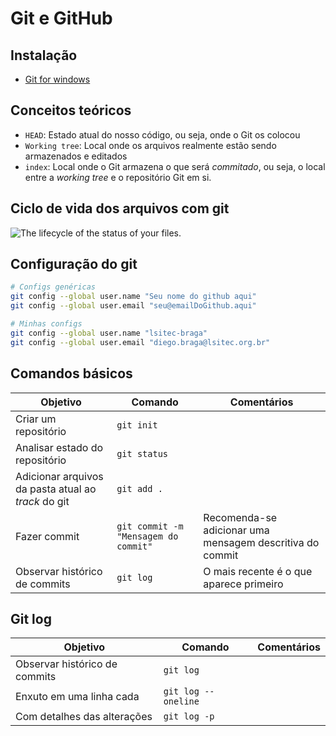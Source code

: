 # Git e GitHub

## Instalação

- [Git for windows](https://git-scm.com/)

## Conceitos teóricos

-   `HEAD`: Estado atual do nosso código, ou seja, onde o Git os colocou
-   `Working tree`: Local onde os arquivos realmente estão sendo armazenados e editados
-   `index`: Local onde o Git armazena o que será  _commitado_, ou seja, o local entre a  _working tree_  e o repositório Git em si.

## Ciclo de vida dos arquivos com git

![The lifecycle of the status of your files.](https://git-scm.com/book/en/v2/images/lifecycle.png)

## Configuração do git

```bash
# Configs genéricas
git config --global user.name "Seu nome do github aqui"
git config --global user.email "seu@emailDoGithub.aqui"

# Minhas configs
git config --global user.name "lsitec-braga"
git config --global user.email "diego.braga@lsitec.org.br"
```

## Comandos básicos

Objetivo|Comando|Comentários
-|-|-
Criar um repositório|`git init`|
Analisar estado do repositório|`git status`|
Adicionar arquivos da pasta atual ao *track* do git|`git add .`|
Fazer commit|`git commit -m "Mensagem do commit"`|Recomenda-se adicionar uma mensagem descritiva do commit|
Observar histórico de commits|`git log`|O mais recente é o que aparece primeiro

## Git log



Objetivo|Comando|Comentários
-|-|-
Observar histórico de commits|`git log`|
Enxuto em uma linha cada|`git log --oneline`|
Com detalhes das alterações|`git log -p`

<!--stackedit_data:
eyJoaXN0b3J5IjpbMTY2NDY0MTI3Miw3ODkxNTQ5ODcsLTE5Nz
g3NTI5MzQsLTE4MDE2MzAwMzIsOTYzMjU2ODI5LC0xOTQxNDk1
NzMzLC04NTI4MTY4NjksMjA3NDI1ODg1OSwyMDg1MzY4Nzg5XX
0=
-->